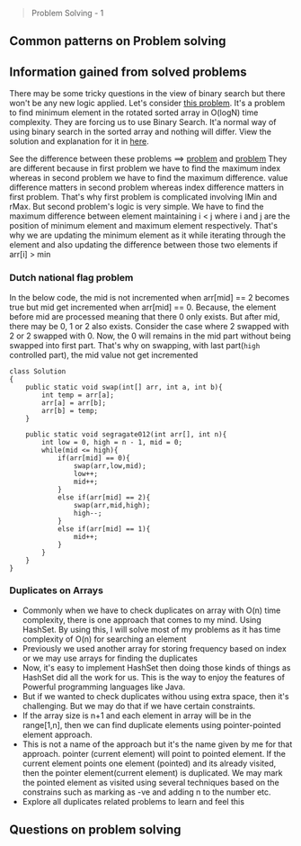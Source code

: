 > Problem Solving - 1

## Common patterns on Problem solving

## Information gained from solved problems

  There may be some tricky questions in the view of binary search but there won't be any new logic applied. Let's
  consider [this problem](https://leetcode.com/problems/find-minimum-in-rotated-sorted-array/description/).
  It's a problem to find minimum element in the rotated sorted array in O(logN) time complexity.
  They are forcing us to use Binary Search. It'a normal way of using binary search in the sorted array and nothing will differ.
  View the solution and explanation for it in [here](https://github.com/Danusshkumar/LeetCode-problems/blob/main/minimumElementInO(logn).java).

  See the difference between these problems ==> [problem](https://practice.geeksforgeeks.org/problems/maximum-index-1587115620/1) and [problem](https://leetcode.com/problems/maximum-difference-between-increasing-elements/description/)
   They are different because in first problem we have to find the maximum index whereas in second problem we have to find the maximum difference.
  value difference matters in second problem whereas index difference matters in first problem. That's why first problem is complicated involving lMin and
  rMax. 
  But second problem's logic is very simple. We have to find the maximum difference between element maintaining i < j where i and j are the position of minimum element and maximum element respectively. That's why we are updating the minimum element as it while iterating through the element and also updating the difference between those two elements if arr[i] > min
  
### Dutch national flag problem

In the below code, the mid is not incremented when arr[mid] == 2 becomes true but mid get
incremented when arr[mid] == 0. Because, the element before mid are processed meaning that there 0 only exists. But after mid, there may be 0, 1 or 2 also exists. Consider the case where 2 swapped with 2 or 2 swapped with 0. Now, the 0 will remains in the mid part without being swapped into first part. That's why on swapping, with last part(`high` controlled part), the mid value not get incremented

```
class Solution
{
    public static void swap(int[] arr, int a, int b){
        int temp = arr[a];
        arr[a] = arr[b];
        arr[b] = temp;
    }
    
    public static void segragate012(int arr[], int n){
        int low = 0, high = n - 1, mid = 0;
        while(mid <= high){
            if(arr[mid] == 0){
                swap(arr,low,mid);
                low++;
                mid++;
            }
            else if(arr[mid] == 2){
                swap(arr,mid,high);
                high--;
            }
            else if(arr[mid] == 1){
                mid++;
            }
        }
    }
}
```

### Duplicates on Arrays

- Commonly when we have to check duplicates on array with O(n) time complexity, there is one approach that comes to my mind. Using HashSet. By using this, I will solve most of my problems as it has time complexity of O(n) for searching an element
- Previously we used another array for storing frequency based on index or we may use arrays for finding the duplicates
- Now, it's easy to implement HashSet then doing those kinds of things as HashSet did all the work for us. This is the way to enjoy the features of Powerful programming languages
 like Java.
- But if we wanted to check duplicates withou using extra space, then it's challenging. But we may do that if we have certain constraints. 
- If the array size is n+1 and each element in array will be in the range[1,n], then we can find duplicate elements using pointer-pointed element approach. 
- This is not a name of the approach but it's the name given by me for that approach. pointer (current element) will point to pointed element. If the current element points one element (pointed) and its already visited, then the pointer element(current element) is duplicated. We may mark the pointed element as visited using several techniques based on the constrains such as marking as -ve and adding n to the number etc.
- Explore all duplicates related problems to learn and feel this

## Questions on problem solving
